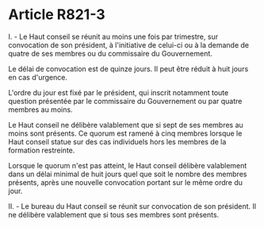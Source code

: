# Article R821-3

<p>I. - Le Haut conseil se réunit au moins une fois par trimestre, sur convocation de son président, à l'initiative de celui-ci ou à la demande de quatre de ses membres ou du commissaire du Gouvernement.</p><p>Le délai de convocation est de quinze jours. Il peut être réduit à huit jours en cas d'urgence.</p><p>L'ordre du jour est fixé par le président, qui inscrit notamment toute question présentée par le commissaire du Gouvernement ou par quatre membres au moins.</p><p>Le Haut conseil ne délibère valablement que si sept de ses membres au moins sont présents. Ce quorum est ramené à cinq membres lorsque le Haut conseil statue sur des cas individuels hors les membres de la formation restreinte.</p><p>Lorsque le quorum n'est pas atteint, le Haut conseil délibère valablement dans un délai minimal de huit jours quel que soit le nombre des membres présents, après une nouvelle convocation portant sur le même ordre du jour.</p><p>II. - Le bureau du Haut conseil se réunit sur convocation de son président. Il ne délibère valablement que si tous ses membres sont présents.</p>